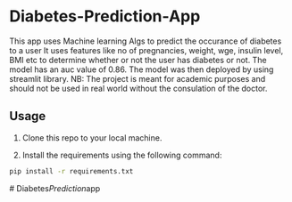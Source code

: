 # Diabetes-Prediction-App

This app uses Machine learning Algs to predict the occurance of diabetes to a user
It uses features like no of pregnancies, weight, wge, insulin level, BMI etc to determine whether or not the user has diabetes or not. 
The model has an auc value of 0.86. The model was then deployed by using streamlit library.
NB: The project is meant for academic purposes and should not be used in real world without the consulation of the doctor.


## Usage

1. Clone this repo to your local machine.

2. Install the requirements using the following command:

```bash
pip install -r requirements.txt
```
#   D i a b e t e s _ P r e d i c t i o n _ a p p  
 